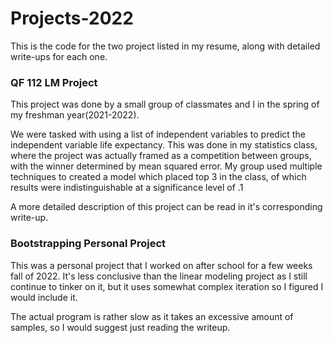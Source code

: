 # Projects-2022
This is the code for the two project listed in my resume, along with detailed write-ups for each one.

### QF 112 LM Project

This project was done by a small group of classmates and I in the spring of my freshman year(2021-2022).

We were tasked with using a list of independent variables to predict the independent variable life 
expectancy. This was done in my statistics class, where the project was actually framed as a competition
between groups, with the winner determined by mean squared error. My group used multiple techniques to 
created a model which placed top 3 in the class, of which results were indistinguishable at a
significance level of .1

A more detailed description of this project can be read in it's corresponding write-up.

### Bootstrapping Personal Project

This was a personal project that I worked on after school for a few weeks fall of 2022. It's less 
conclusive than the linear modeling project as I still continue to tinker on it, but it uses somewhat
complex iteration so I figured I would include it. 

The actual program is rather slow as it takes an excessive amount of samples, so I would suggest
just reading the writeup.
